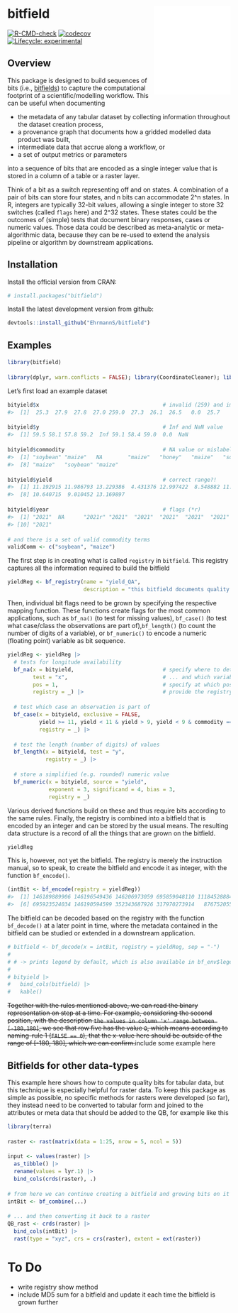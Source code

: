 
<!-- README.md is generated from README.Rmd. Please edit that file -->

# bitfield <a href='https://github.com/ehrmanns/bitfield/'><img src='man/figures/logo.svg' align="right" height="200" /></a>

<!-- badges: start -->
<!-- [![CRAN\_Status\_Badge](http://www.r-pkg.org/badges/version/)](https://cran.r-project.org/package=) -->
<!-- [![DOI](https://zenodo.org/badge/DOI/)](https://doi.org/) -->

[![R-CMD-check](https://github.com/ehrmanns/bitfield/workflows/R-CMD-check/badge.svg)](https://github.com/ehrmanns/bitfield/actions)
[![codecov](https://codecov.io/gh/ehrmanns/bitfield/branch/master/graph/badge.svg?token=hjppymcGr3)](https://codecov.io/gh/ehrmanns/bitfield)
[![Lifecycle:
experimental](https://img.shields.io/badge/lifecycle-experimental-orange.svg)](https://lifecycle.r-lib.org/articles/stages.html#experimental)

<!-- [![](http://cranlogs.r-pkg.org/badges/grand-total/)](https://cran.r-project.org/package=) -->
<!-- badges: end -->

## Overview

This package is designed to build sequences of bits (i.e.,
[bitfields](https://en.wikipedia.org/wiki/Bit_field)) to capture the
computational footprint of a scientific/modelling workflow. This can be
useful when documenting

- the metadata of any tabular dataset by collecting information
  throughout the dataset creation process,
- a provenance graph that documents how a gridded modelled data product
  was built,
- intermediate data that accrue along a workflow, or
- a set of output metrics or parameters

into a sequence of bits that are encoded as a single integer value that
is stored in a column of a table or a raster layer.

Think of a bit as a switch representing off and on states. A combination
of a pair of bits can store four states, and n bits can accommodate 2^n
states. In R, integers are typically 32-bit values, allowing a single
integer to store 32 switches (called `flags` here) and 2^32 states.
These states could be the outcomes of (simple) tests that document
binary responses, cases or numeric values. Those data could be described
as meta-analytic or meta-algorithmic data, because they can be re-used
to extend the analysis pipeline or algorithm by downstream applications.

## Installation

Install the official version from CRAN:

``` r
# install.packages("bitfield")
```

Install the latest development version from github:

``` r
devtools::install_github("EhrmannS/bitfield")
```

## Examples

``` r
library(bitfield)

library(dplyr, warn.conflicts = FALSE); library(CoordinateCleaner); library(stringr)
```

Let’s first load an example dataset

``` r
bityield$x                                       # invalid (259) and improbable (0) coordinate value
#>  [1]  25.3  27.9  27.8  27.0 259.0  27.3  26.1  26.5   0.0  25.7

bityield$y                                       # Inf and NaN value
#>  [1] 59.5 58.1 57.8 59.2  Inf 59.1 58.4 59.0  0.0  NaN

bityield$commodity                               # NA value or mislabelled term ("honey")
#>  [1] "soybean" "maize"   NA        "maize"   "honey"   "maize"   "soybean"
#>  [8] "maize"   "soybean" "maize"

bityield$yield                                   # correct range?!
#>  [1] 11.192915 11.986793 13.229386  4.431376 12.997422  8.548882 11.276921
#>  [8] 10.640715  9.010452 13.169897

bityield$year                                    # flags (*r)
#>  [1] "2021"  NA      "2021r" "2021"  "2021"  "2021"  "2021"  "2021"  "2021" 
#> [10] "2021"

# and there is a set of valid commodity terms
validComm <- c("soybean", "maize")
```

The first step is in creating what is called `registry` in `bitfield`.
This registry captures all the information required to build the
bitfield

``` r
yieldReg <- bf_registry(name = "yield_QA",
                        description = "this bitfield documents quality assessment in a table of yield data.")
```

Then, individual bit flags need to be grown by specifying the respective
mapping function. These functions create flags for the most common
applications, such as `bf_na()` (to test for missing values),
`bf_case()` (to test what case/class the observations are part
of),`bf_length()` (to count the number of digits of a variable), or
`bf_numeric()` to encode a numeric (floating point) variable as bit
sequence.

``` r
yieldReg <- yieldReg |> 
  # tests for longitude availability
  bf_na(x = bityield,                            # specify where to determine flags
        test = "x",                              # ... and which variable to test
        pos = 1,                                 # specify at which position to store the flag
        registry = _) |>                         # provide the registry to update

  # test which case an observation is part of
  bf_case(x = bityield, exclusive = FALSE,
          yield >= 11, yield < 11 & yield > 9, yield < 9 & commodity == "maize",
          registry = _) |>

  # test the length (number of digits) of values
  bf_length(x = bityield, test = "y",
            registry = _) |>
  
  # store a simplified (e.g. rounded) numeric value
  bf_numeric(x = bityield, source = "yield",
             exponent = 3, significand = 4, bias = 3,
             registry = _)
```

Various derived functions build on these and thus require bits according
to the same rules. Finally, the registry is combined into a bitfield
that is encoded by an integer and can be stored by the usual means. The
resulting data structure is a record of all the things that are grown on
the bitfield.

``` r
yieldReg
```

This is, however, not yet the bitfield. The registry is merely the
instruction manual, so to speak, to create the bitfield and encode it as
integer, with the function `bf_encode()`.

``` r
(intBit <- bf_encode(registry = yieldReg))
#>  [1] 146189889906 146196549436 146206973059 695859048110 111845288841
#>  [6] 695923524034 146190594599 352343687926 317970273914   8767520558
```

The bitfield can be decoded based on the registry with the function
`bf_decode()` at a later point in time, where the metadata contained in
the bitfield can be studied or extended in a downstream application.

``` r
# bitfield <- bf_decode(x = intBit, registry = yieldReg, sep = "-")
# 
# # -> prints legend by default, which is also available in bf_env$legend
# 
# bityield |> 
#   bind_cols(bitfield) |> 
#   kable()
```

~~Together with the rules mentioned above, we can read the binary
representation on step at a time. For example, considering the second
position, with the description
`the values in column 'x' range between [-180,180]`, we see that row
five has the value `0`, which means according to naming-rule 1
(`FALSE == 0`), that the x-value here should be outside of the range of
\[-180, 180\], which we can confirm.~~include some example here

## Bitfields for other data-types

This example here shows how to compute quality bits for tabular data,
but this technique is especially helpful for raster data. To keep this
package as simple as possible, no specific methods for rasters were
developed (so far), they instead need to be converted to tabular form
and joined to the attributes or meta data that should be added to the
QB, for example like this

``` r
library(terra)

raster <- rast(matrix(data = 1:25, nrow = 5, ncol = 5))

input <- values(raster) |> 
  as_tibble() |>  
  rename(values = lyr.1) |> 
  bind_cols(crds(raster), .)

# from here we can continue creating a bitfield and growing bits on it just like shown above...
intBit <- bf_combine(...)

# ... and then converting it back to a raster
QB_rast <- crds(raster) |> 
  bind_cols(intBit) |> 
  rast(type = "xyz", crs = crs(raster), extent = ext(raster))
```

# To Do

- write registry show method
- include MD5 sum for a bitfield and update it each time the bitfield is
  grown further
